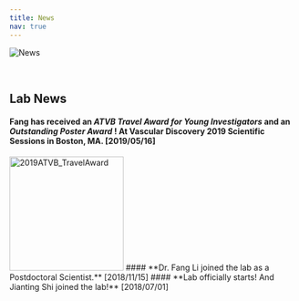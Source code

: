 ```yaml
---
title: News
nav: true
---
```

<div> 
  <img src="{{ '/images/News.gif' | absolute_url }}" alt="News">
</div>  

&nbsp;

     
## **Lab News**
#### **Fang has received an _ATVB Travel Award for Young Investigators_ and an _Outstanding Poster Award_ !** At Vascular Discovery 2019 Scientific Sessions in Boston, MA. [2019/05/16]        
<img src="{{ '/images/2019ATVB_TravelAward.jpg' | absolute_url }}" alt="2019ATVB_TravelAward" width="200">     
#### **Dr. Fang Li joined the lab as a Postdoctoral Scientist.** [2018/11/15]       
#### **Lab officially starts! And Jianting Shi joined the lab!** [2018/07/01]    
